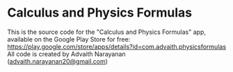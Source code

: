 # Calculus and Physics Formulas
This is the source code for the "Calculus and Physics Formulas" app, available on the Google Play Store for free: https://play.google.com/store/apps/details?id=com.advaith.physicsformulas
All code is created by Advaith Narayanan (advaith.narayanan20@gmail.com)
